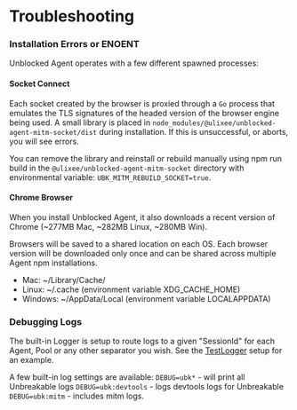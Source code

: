 # Troubleshooting

### Installation Errors or ENOENT

Unblocked Agent operates with a few different spawned processes:

#### Socket Connect

Each socket created by the browser is proxied through a `Go` process that emulates the TLS signatures of the headed version of the browser engine being used. A small library is placed in `node_modules/@ulixee/unblocked-agent-mitm-socket/dist` during installation. If this is unsuccessful, or aborts, you will see errors.

You can remove the library and reinstall or rebuild manually using npm run build in the `@ulixee/unblocked-agent-mitm-socket` directory with environmental variable: `UBK_MITM_REBUILD_SOCKET=true`.

#### Chrome Browser

When you install Unblocked Agent, it also downloads a recent version of Chrome (~277MB Mac, ~282MB Linux, ~280MB Win).

Browsers will be saved to a shared location on each OS. Each browser version will be downloaded only once and can be shared across multiple Agent npm installations.

- Mac: ~/Library/Cache/
- Linux: ~/.cache (environment variable XDG_CACHE_HOME)
- Windows: ~/AppData/Local (environment variable LOCALAPPDATA)

### Debugging Logs

The built-in Logger is setup to route logs to a given "SessionId" for each Agent, Pool or any other separator you wish. See the [TestLogger](../testing/TestLogger.ts) setup for an example.

A few built-in log settings are available:
`DEBUG=ubk*` - will print all Unbreakable logs
`DEBUG=ubk:devtools` - logs devtools logs for Unbreakable
`DEBUG=ubk:mitm` - includes mitm logs.
